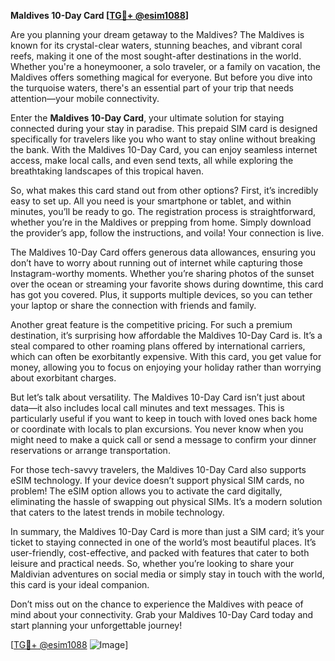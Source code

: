 **Maldives 10-Day Card [[TG💪+ @esim1088](https://t.me/s/esim1088)]**

Are you planning your dream getaway to the Maldives? The Maldives is known for its crystal-clear waters, stunning beaches, and vibrant coral reefs, making it one of the most sought-after destinations in the world. Whether you're a honeymooner, a solo traveler, or a family on vacation, the Maldives offers something magical for everyone. But before you dive into the turquoise waters, there's an essential part of your trip that needs attention—your mobile connectivity.

Enter the **Maldives 10-Day Card**, your ultimate solution for staying connected during your stay in paradise. This prepaid SIM card is designed specifically for travelers like you who want to stay online without breaking the bank. With the Maldives 10-Day Card, you can enjoy seamless internet access, make local calls, and even send texts, all while exploring the breathtaking landscapes of this tropical haven.

So, what makes this card stand out from other options? First, it’s incredibly easy to set up. All you need is your smartphone or tablet, and within minutes, you’ll be ready to go. The registration process is straightforward, whether you’re in the Maldives or prepping from home. Simply download the provider’s app, follow the instructions, and voila! Your connection is live.

The Maldives 10-Day Card offers generous data allowances, ensuring you don’t have to worry about running out of internet while capturing those Instagram-worthy moments. Whether you’re sharing photos of the sunset over the ocean or streaming your favorite shows during downtime, this card has got you covered. Plus, it supports multiple devices, so you can tether your laptop or share the connection with friends and family.

Another great feature is the competitive pricing. For such a premium destination, it’s surprising how affordable the Maldives 10-Day Card is. It’s a steal compared to other roaming plans offered by international carriers, which can often be exorbitantly expensive. With this card, you get value for money, allowing you to focus on enjoying your holiday rather than worrying about exorbitant charges.

But let’s talk about versatility. The Maldives 10-Day Card isn’t just about data—it also includes local call minutes and text messages. This is particularly useful if you want to keep in touch with loved ones back home or coordinate with locals to plan excursions. You never know when you might need to make a quick call or send a message to confirm your dinner reservations or arrange transportation.

For those tech-savvy travelers, the Maldives 10-Day Card also supports eSIM technology. If your device doesn’t support physical SIM cards, no problem! The eSIM option allows you to activate the card digitally, eliminating the hassle of swapping out physical SIMs. It’s a modern solution that caters to the latest trends in mobile technology.

In summary, the Maldives 10-Day Card is more than just a SIM card; it’s your ticket to staying connected in one of the world’s most beautiful places. It’s user-friendly, cost-effective, and packed with features that cater to both leisure and practical needs. So, whether you’re looking to share your Maldivian adventures on social media or simply stay in touch with the world, this card is your ideal companion.

Don’t miss out on the chance to experience the Maldives with peace of mind about your connectivity. Grab your Maldives 10-Day Card today and start planning your unforgettable journey! 

[[TG💪+ @esim1088](https://t.me/s/esim1088) ![Image](https://i.postimg.cc/Y0z9fWf4/image.png)]